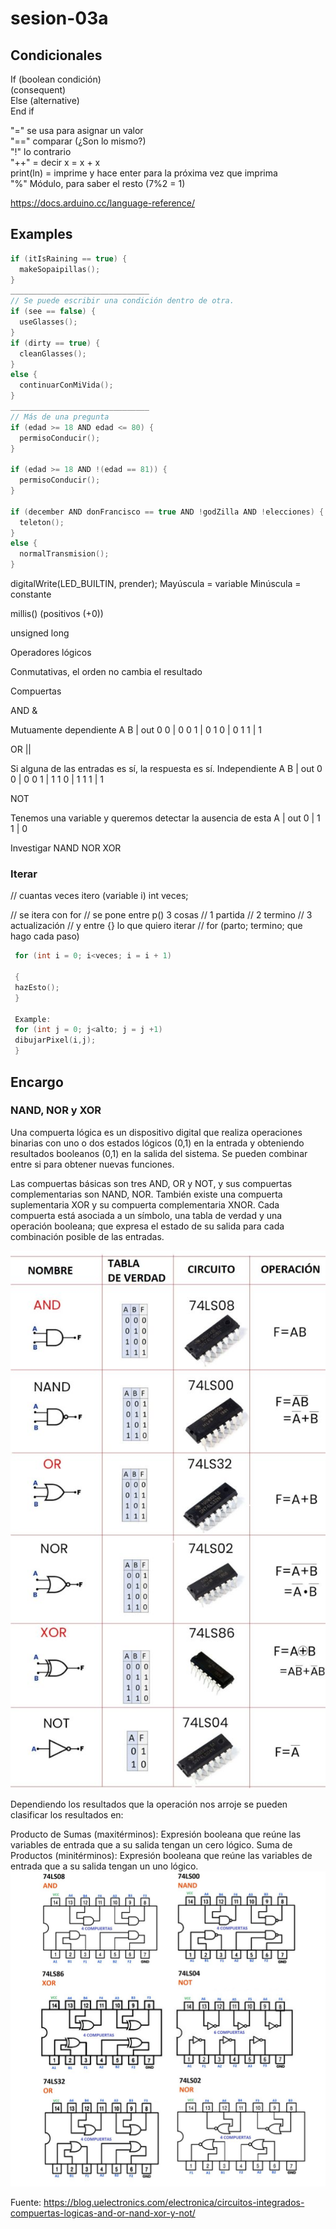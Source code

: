 # sesion-03a

## Condicionales

If (boolean condición)  
(consequent)  
Else (alternative)  
End if  

"=" se usa para asignar un valor  
"==" comparar (¿Son lo mismo?)  
"!" lo contrario  
"++" = decir x = x + x  
print(ln) = imprime y hace enter para la próxima vez que imprima  
"%" Módulo, para saber el resto (7%2 = 1)  

<https://docs.arduino.cc/language-reference/>

## Examples

```cpp
if (itIsRaining == true) {
  makeSopaipillas();
}
_______________________________
// Se puede escribir una condición dentro de otra.
if (see == false) {
  useGlasses();
}
if (dirty == true) {
  cleanGlasses();
}
else {
  continuarConMiVida();
}
_______________________________
// Más de una pregunta
if (edad >= 18 AND edad <= 80) {
  permisoConducir();
}

if (edad >= 18 AND !(edad == 81)) {
  permisoConducir();
}

if (december AND donFrancisco == true AND !godZilla AND !elecciones) {
  teleton();
}
else {
  normalTransmision();
}
```
digitalWrite(LED_BUILTIN, prender);
Mayúscula = variable
Minúscula = constante

millis() (positivos (+0))

unsigned long

Operadores lógicos

Conmutativas, el orden no cambia el resultado

Compuertas

AND &

Mutuamente dependiente
A B | out
0 0 | 0
0 1 | 0
1 0 | 0
1 1 | 1

OR ||

Si alguna de las entradas es sí, la respuesta es sí.
Independiente
A B | out
0 0 | 0
0 1 | 1
1 0 | 1
1 1 | 1

NOT

Tenemos una variable y queremos detectar la ausencia de esta
A | out
0 | 1
1 | 0

Investigar
NAND
NOR
XOR

### Iterar

 // cuantas veces itero (variable i)
 int veces;

 // se itera con for
 // se pone entre p() 3 cosas
 // 1 partida
 // 2 termino
 // 3 actualización
 // y entre {} lo que quiero iterar
 // for (parto; termino; que hago cada paso)

```cpp
 for (int i = 0; i<veces; i = i + 1)

 {
 hazEsto();
 }

 Example:
 for (int j = 0; j<alto; j = j +1)
 dibujarPixel(i,j);
 }
```

## Encargo

### NAND, NOR y XOR

Una compuerta lógica es un dispositivo digital que realiza operaciones binarias con uno o dos estados lógicos (0,1) en la entrada y obteniendo resultados booleanos (0,1) en la salida del sistema. Se pueden combinar entre si para obtener nuevas funciones.

Las compuertas básicas son tres AND, OR y NOT, y sus compuertas complementarias son NAND, NOR. También existe una compuerta suplementaria XOR y su compuerta complementaria XNOR.
Cada compuerta está asociada a un símbolo, una tabla de verdad y una operación booleana; que expresa el estado de su salida para cada combinación posible de las entradas.

![ANDNORXOR](./imagenes/ANDNORXOR.png)

Dependiendo los resultados que la operación nos arroje se pueden clasificar los resultados en:

Producto de Sumas (maxitérminos): Expresión booleana que reúne las variables de entrada que a su salida tengan un cero lógico.
Suma de Productos (minitérminos): Expresión booleana que reúne las variables de entrada que a su salida tengan un uno lógico.
![ANDNORXOR](./imagenes/ANDNORXORComp..png)

Fuente: <https://blog.uelectronics.com/electronica/circuitos-integrados-compuertas-logicas-and-or-nand-xor-y-not/>
